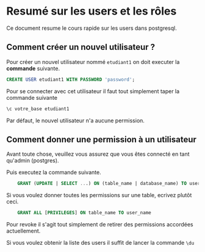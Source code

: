 # Resumé sur les users et les rôles 

Ce document resume le cours rapide sur les users dans postgresql. 

## Comment créer un nouvel utilisateur ? 

Pour créer un nouvel utilisateur nommé `etudiant1` on doit executer la __commande__ suivante.

```sql
CREATE USER etudiant1 WITH PASSWORD 'password'; 
```

Pour se connecter avec cet utilisateur il faut tout simplement taper la commande suivante 

```sql
\c votre_base etudiant1 
```
Par défaut, le nouvel utilisateur n'a aucune permission.

## Comment donner une permission à un utilisateur 

Avant toute chose, veuillez vous assurez que vous êtes connecté en tant qu'admin (postgres).

Puis executez la commande suivante.

```sql
    GRANT (UPDATE | SELECT ...) ON (table_name | database_name) TO user_name
```

Si vous voulez donner toutes les permissions sur une table, ecrivez plutôt ceci. 

```sql 
    GRANT ALL [PRIVILEGES] ON table_name TO user_name
```

Pour revoke il s'agit tout simplement de retirer des permissions accordées actuellement. 

Si vous voulez obtenir la liste des users il suffit de lancer la commande `\du`